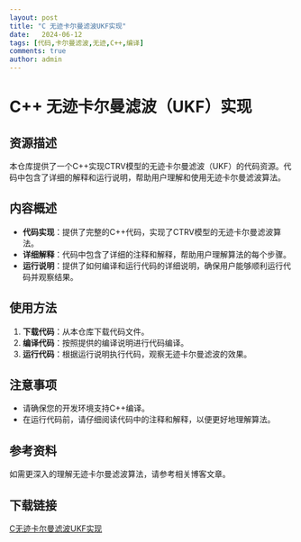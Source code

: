 ```yaml
---
layout: post
title: "C 无迹卡尔曼滤波UKF实现"
date:   2024-06-12
tags: [代码,卡尔曼滤波,无迹,C++,编译]
comments: true
author: admin
---
```

# C++ 无迹卡尔曼滤波（UKF）实现

## 资源描述

本仓库提供了一个C++实现CTRV模型的无迹卡尔曼滤波（UKF）的代码资源。代码中包含了详细的解释和运行说明，帮助用户理解和使用无迹卡尔曼滤波算法。

## 内容概述

- **代码实现**：提供了完整的C++代码，实现了CTRV模型的无迹卡尔曼滤波算法。
- **详细解释**：代码中包含了详细的注释和解释，帮助用户理解算法的每个步骤。
- **运行说明**：提供了如何编译和运行代码的详细说明，确保用户能够顺利运行代码并观察结果。

## 使用方法

1. **下载代码**：从本仓库下载代码文件。
2. **编译代码**：按照提供的编译说明进行代码编译。
3. **运行代码**：根据运行说明执行代码，观察无迹卡尔曼滤波的效果。

## 注意事项

- 请确保您的开发环境支持C++编译。
- 在运行代码前，请仔细阅读代码中的注释和解释，以便更好地理解算法。

## 参考资料

如需更深入的理解无迹卡尔曼滤波算法，请参考相关博客文章。

## 下载链接

[C无迹卡尔曼滤波UKF实现](https://pan.quark.cn/s/b3dda4403a47)